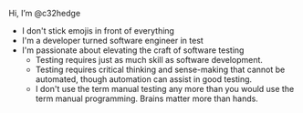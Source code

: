 Hi, I’m @c32hedge
- I don't stick emojis in front of everything
- I'm a developer turned software engineer in test
- I'm passionate about elevating the craft of software testing
  - Testing requires just as much skill as software development.
  - Testing requires critical thinking and sense-making that cannot be automated, though automation can assist in good testing.
  - I don't use the term manual testing any more than you would use the term manual programming. Brains matter more than hands.

<!---
c32hedge/c32hedge is a ✨ special ✨ repository because its `README.md` (this file) appears on your GitHub profile.
You can click the Preview link to take a look at your changes.
--->
